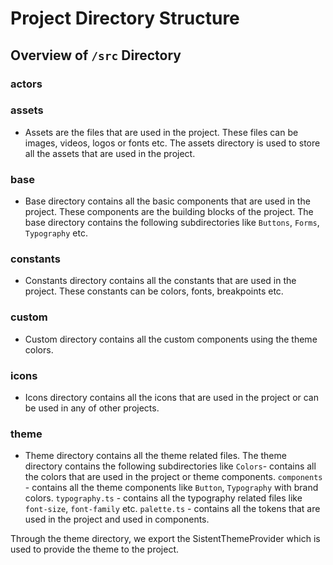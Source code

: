 # Project Directory Structure

## Overview of `/src` Directory

### actors

### assets

- Assets are the files that are used in the project. These files can be images, videos, logos or fonts etc. The assets directory is used to store all the assets that are used in the project.

### base

- Base directory contains all the basic components that are used in the project. These components are the building blocks of the project. The base directory contains the following subdirectories like `Buttons`, `Forms`, `Typography` etc.

### constants

- Constants directory contains all the constants that are used in the project. These constants can be colors, fonts, breakpoints etc.

### custom

- Custom directory contains all the custom components using the theme colors.

### icons

- Icons directory contains all the icons that are used in the project or can be used in any of other projects.

### theme

- Theme directory contains all the theme related files. The theme directory contains the following subdirectories like
  `Colors`- contains all the colors that are used in the project or theme components.
  `components` - contains all the theme components like `Button`, `Typography` with brand colors.
  `typography.ts` - contains all the typography related files like `font-size`, `font-family` etc.
  `palette.ts` - contains all the tokens that are used in the project and used in components.

Through the theme directory, we export the SistentThemeProvider which is used to provide the theme to the project.
